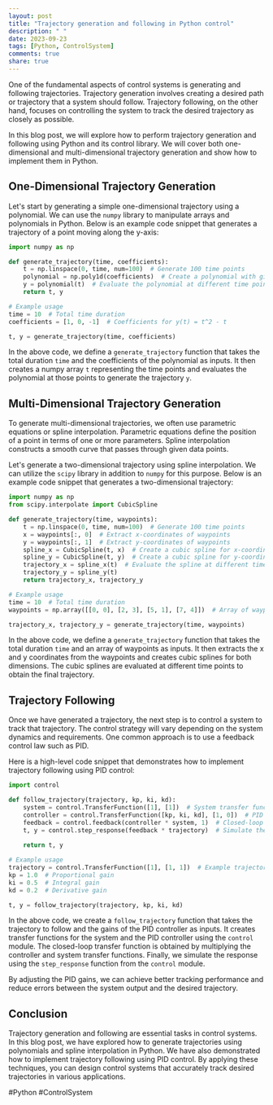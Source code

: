```yaml
---
layout: post
title: "Trajectory generation and following in Python control"
description: " "
date: 2023-09-23
tags: [Python, ControlSystem]
comments: true
share: true
---
```


One of the fundamental aspects of control systems is generating and following trajectories. Trajectory generation involves creating a desired path or trajectory that a system should follow. Trajectory following, on the other hand, focuses on controlling the system to track the desired trajectory as closely as possible.

In this blog post, we will explore how to perform trajectory generation and following using Python and its control library. We will cover both one-dimensional and multi-dimensional trajectory generation and show how to implement them in Python.

## One-Dimensional Trajectory Generation

Let's start by generating a simple one-dimensional trajectory using a polynomial. We can use the `numpy` library to manipulate arrays and polynomials in Python. Below is an example code snippet that generates a trajectory of a point moving along the y-axis:

```python
import numpy as np

def generate_trajectory(time, coefficients):
    t = np.linspace(0, time, num=100)  # Generate 100 time points
    polynomial = np.poly1d(coefficients)  # Create a polynomial with given coefficients
    y = polynomial(t)  # Evaluate the polynomial at different time points
    return t, y

# Example usage
time = 10  # Total time duration
coefficients = [1, 0, -1]  # Coefficients for y(t) = t^2 - t

t, y = generate_trajectory(time, coefficients)
```

In the above code, we define a `generate_trajectory` function that takes the total duration `time` and the coefficients of the polynomial as inputs. It then creates a numpy array `t` representing the time points and evaluates the polynomial at those points to generate the trajectory `y`.

## Multi-Dimensional Trajectory Generation

To generate multi-dimensional trajectories, we often use parametric equations or spline interpolation. Parametric equations define the position of a point in terms of one or more parameters. Spline interpolation constructs a smooth curve that passes through given data points.

Let's generate a two-dimensional trajectory using spline interpolation. We can utilize the `scipy` library in addition to `numpy` for this purpose. Below is an example code snippet that generates a two-dimensional trajectory:

```python
import numpy as np
from scipy.interpolate import CubicSpline

def generate_trajectory(time, waypoints):
    t = np.linspace(0, time, num=100)  # Generate 100 time points
    x = waypoints[:, 0]  # Extract x-coordinates of waypoints
    y = waypoints[:, 1]  # Extract y-coordinates of waypoints
    spline_x = CubicSpline(t, x)  # Create a cubic spline for x-coordinates
    spline_y = CubicSpline(t, y)  # Create a cubic spline for y-coordinates
    trajectory_x = spline_x(t)  # Evaluate the spline at different time points
    trajectory_y = spline_y(t)
    return trajectory_x, trajectory_y

# Example usage
time = 10  # Total time duration
waypoints = np.array([[0, 0], [2, 3], [5, 1], [7, 4]])  # Array of waypoints

trajectory_x, trajectory_y = generate_trajectory(time, waypoints)
```

In the above code, we define a `generate_trajectory` function that takes the total duration `time` and an array of waypoints as inputs. It then extracts the x and y coordinates from the waypoints and creates cubic splines for both dimensions. The cubic splines are evaluated at different time points to obtain the final trajectory.

## Trajectory Following

Once we have generated a trajectory, the next step is to control a system to track that trajectory. The control strategy will vary depending on the system dynamics and requirements. One common approach is to use a feedback control law such as PID.

Here is a high-level code snippet that demonstrates how to implement trajectory following using PID control:

```python
import control

def follow_trajectory(trajectory, kp, ki, kd):
    system = control.TransferFunction([1], [1])  # System transfer function
    controller = control.TransferFunction([kp, ki, kd], [1, 0])  # PID controller transfer function
    feedback = control.feedback(controller * system, 1)  # Closed-loop transfer function
    t, y = control.step_response(feedback * trajectory)  # Simulate the response
    
    return t, y

# Example usage
trajectory = control.TransferFunction([1], [1, 1])  # Example trajectory
kp = 1.0  # Proportional gain
ki = 0.5  # Integral gain
kd = 0.2  # Derivative gain

t, y = follow_trajectory(trajectory, kp, ki, kd)
```

In the above code, we create a `follow_trajectory` function that takes the trajectory to follow and the gains of the PID controller as inputs. It creates transfer functions for the system and the PID controller using the `control` module. The closed-loop transfer function is obtained by multiplying the controller and system transfer functions. Finally, we simulate the response using the `step_response` function from the `control` module.

By adjusting the PID gains, we can achieve better tracking performance and reduce errors between the system output and the desired trajectory.

## Conclusion

Trajectory generation and following are essential tasks in control systems. In this blog post, we have explored how to generate trajectories using polynomials and spline interpolation in Python. We have also demonstrated how to implement trajectory following using PID control. By applying these techniques, you can design control systems that accurately track desired trajectories in various applications.

#Python #ControlSystem